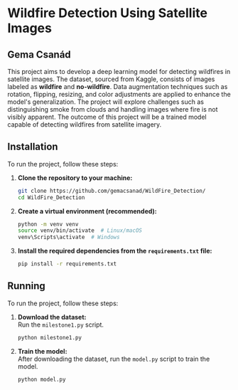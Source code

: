 # Wildfire Detection Using Satellite Images
## Gema Csanád

This project aims to develop a deep learning model for detecting wildfires in satellite images. 
The dataset, sourced from Kaggle, consists of images labeled as **wildfire** and **no-wildfire**. 
Data augmentation techniques such as rotation, flipping, resizing, and color adjustments are applied to enhance the model's generalization. 
The project will explore challenges such as distinguishing smoke from clouds and handling images where fire is not visibly apparent.
The outcome of this project will be a trained model capable of detecting wildfires from satellite imagery.


## Installation

To run the project, follow these steps:

1.  **Clone the repository to your machine:**
    ```bash
    git clone https://github.com/gemacsanad/WildFire_Detection/
    cd WildFire_Detection
    ```

2.  **Create a virtual environment (recommended):**
    ```bash
    python -m venv venv
    source venv/bin/activate  # Linux/macOS
    venv\Scripts\activate  # Windows
    ```

3.  **Install the required dependencies from the `requirements.txt` file:**
    ```bash
    pip install -r requirements.txt
    ```

## Running

To run the project, follow these steps:

1.  **Download the dataset:**  
    Run the `milestone1.py` script.
    ```bash
    python milestone1.py
    ```

2.  **Train the model:**  
    After downloading the dataset, run the `model.py` script to train the model.
    ```bash
    python model.py
    ```


